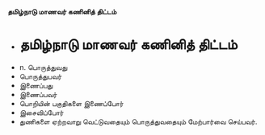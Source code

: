 **தமிழ்நாடு மாணவர் கணினித் திட்டம்**
- # தமிழ்நாடு மாணவர் கணினித் திட்டம்
- n. பொருத்துவது
- பொருத்துபவர்
- இணைப்பது
- இணைப்பவர்
- பொறியின் பகுதிகளை இணைப்போர்
- இசைவிப்போர்
- துணிகளை ஏற்றவாறு வெட்டுவதையும் பொருத்துவதையும் மேற்பார்வை செய்பவர்.

